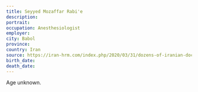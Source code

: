 ```yaml
---
title: Seyyed Mozaffar Rabi'e
description: 
portrait: 
occupation: Anesthesiologist
employer: 
city: Babol
province: 
country: Iran
source: https://iran-hrm.com/index.php/2020/03/31/dozens-of-iranian-doctors-died-during-irans-coronavirus-crisis/
birth_date: 
death_date: 
---
```


Age unknown.